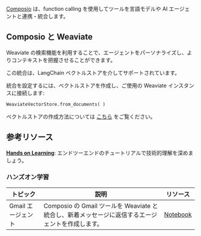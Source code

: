 [Composio](https://docs.composio.dev/introduction/intro/overview) は、function calling を使用してツールを言語モデルや AI エージェントと連携・統合します。  

## Composio と Weaviate 
Weaviate の検索機能を利用することで、エージェントをパーソナライズし、よりコンテキストを把握させることができます。 

この統合は、LangChain ベクトルストアを介してサポートされています。 

統合を設定するには、ベクトルストアを作成し、ご使用の Weaviate インスタンスに接続します:  
```python
WeaviateVectorStore.from_documents( )
```

ベクトルストアの作成方法については [こちら](https://python.langchain.com/v0.2/docs/integrations/vectorstores/weaviate/#step-1-data-import) をご覧ください。

## 参考リソース 
[ **Hands on Learning**](#hands-on-learning): エンドツーエンドのチュートリアルで技術的理解を深めましょう。

### ハンズオン学習

| トピック | 説明 | リソース | 
| --- | --- | --- |
| Gmail エージェント | Composio の Gmail ツールを Weaviate と統合し、新着メッセージに返信するエージェントを作成します。 | [Notebook](https://github.com/weaviate/recipes/blob/main/integrations/llm-agent-frameworks/function-calling/composio/agent.ipynb) |

